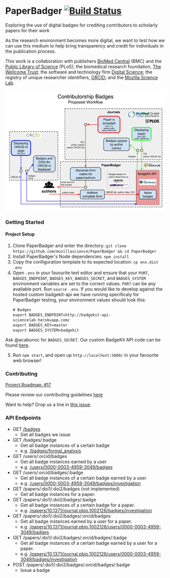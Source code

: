 # PaperBadger [![Build Status](https://travis-ci.org/mozillascience/PaperBadger.svg)](https://travis-ci.org/mozillascience/PaperBadger)

Exploring the use of digital badges for crediting contributors to scholarly papers for their work

As the research environment becomes more digital, we want to test how we can use this medium to help bring transparency and credit for individuals in the publication process.

This work is a collaboration with publishers [BioMed Central](http://www.biomedcentral.com/) (BMC) and the [Public Library of Science](http://www.plos.org/) (PLoS); the biomedical research foundation, [The Wellcome Trust](http://www.wellcome.ac.uk/); the software and technology firm [Digital Science](http://www.digital-science.com/); the registry of unique researcher identifiers, [ORCID](http://orcid.org/); and the [Mozilla Science Lab](http://mozillascience.org/).


![Proposed Workflow / Implementation](./public/img/Badges-ProposedWorkflow.jpg)

### Getting Started

#### Project Setup

1. Clone PaperBadger and enter the directory: `git clone https://github.com/mozillascience/PaperBadger && cd PaperBadger`
2. Install PaperBadger's Node dependencies: `npm install`
3. Copy the configuration template to its expected location: `cp env.dist .env`
4. Open `.env` in your favourite text editor and ensure that your `PORT`, `BADGES_ENDPOINT`, `BADGES_KEY`, `BADGES_SECRET`, and `BADGES_SYSTEM` environment variables are set to the correct values. `PORT` can be any available port. Run `source .env`.
If you would like to develop against the hosted custom badgekit-api we have running specificaly for PaperBadger testing, your environment values should look this:
    ```
    # Badges
    export BADGES_ENDPOINT=http://badgekit-api-sciencelab.herokuapp.com/
    export BADGES_KEY=master
    export BADGES_SYSTEM=badgekit
    ```
Ask @acabunoc for `BADGES_SECRET`. Our custom BadgeKit API code can be found [here](https://github.com/acabunoc/badgekit-api).

5. Run `npm start`, and open up `http://localhost:5000/` in your favourite web browser!

### Contributing

[Project Roadmap: #17](https://github.com/mozillascience/paperbadger/issues/17)

Please review our contributing guidelines [here](CONTRIBUTING.md)

Want to help? Drop us a line in [this issue](https://github.com/mozillascience/PaperBadger/issues/2).

### API Endpoints

*   GET [/badges](http://paperbadger.herokuapp.com/badges)
    *   Get all badges we issue
*   GET /badges/:badge
    *   Get all badge instances of a certain badge
    *   e.g. [/badges/formal_analysis](http://paperbadger.herokuapp.com/badges/formal_analysis)
*   GET /users/:orcid/badges
    *   Get all badge instances earned by a user
    *   e.g. [/users/0000-0003-4959-3049/badges](http://paperbadger.herokuapp.com/users/0000-0003-4959-3049/badges)
*   GET /users/:orcid/badges/:badge
    *   Get all badge instances of a certain badge earned by a user
    *   e.g. [/users/0000-0003-4959-3049/badges/investigation](http://paperbadger.herokuapp.com/users/0000-0003-4959-3049/badges/investigation)
*   GET /papers/:doi1/:doi2/badges (not implemented)
    *   Get all badge instances for a paper.
*   GET /papers/:doi1/:doi2/badges/:badge
    *   Get all badge instances of a certain badge for a paper.
    *   e.g. [/papers/10.1371/journal.pbio.1002126/badges/investigation](http://paperbadger.herokuapp.com/papers/10.1371/journal.pbio.1002126/badges/investigation)
*   GET /papers/:doi1/:doi2/badges/:orcid/badges
    *   Get all badge instances earned by a user for a paper.
    *   e.g. [/papers/10.1371/journal.pbio.1002126/users/0000-0003-4959-3049/badges](http://paperbadger.herokuapp.com/papers/10.1371/journal.pbio.1002126/users/0000-0003-4959-3049/badges)
*   GET /papers/:doi1/:doi2/badges/:orcid/badges/:badge
    *   Get all badge instances of a certain badge earned by a user for a paper.
    *   e.g. [/papers/10.1371/journal.pbio.1002126/users/0000-0003-4959-3049/badges/investigation](http://paperbadger.herokuapp.com/papers/10.1371/journal.pbio.1002126/users/0000-0003-4959-3049/badges/investigation)
*   POST /papers/:doi1/:doi2/badges/:orcid/badges/:badge
    *   Issue a badge

